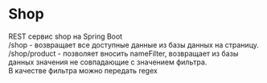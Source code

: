 # Shop<br>
REST сервис shop на Spring Boot<br>
/shop - возвращает все доступные данные из базы данных на страницу. <br>
/shop/product - позволяет вносить nameFilter, возвращает из базы данных значения не совпадающие с значением фильтра.<br>
В качестве фильтра можно передать regex<br>
